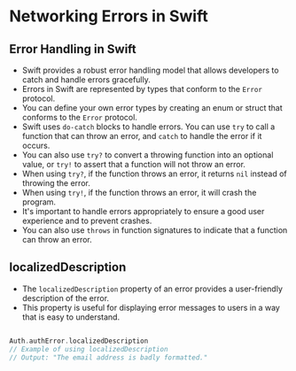 # Networking Errors in Swift

## Error Handling in Swift
- Swift provides a robust error handling model that allows developers to catch and handle errors gracefully.
- Errors in Swift are represented by types that conform to the `Error` protocol.
- You can define your own error types by creating an enum or struct that conforms to the `Error` protocol.
- Swift uses `do-catch` blocks to handle errors. You can use `try` to call a function that can throw an error, and `catch` to handle the error if it occurs.
- You can also use `try?` to convert a throwing function into an optional value, or `try!` to assert that a function will not throw an error.
- When using `try?`, if the function throws an error, it returns `nil` instead of throwing the error.
- When using `try!`, if the function throws an error, it will crash the program.
- It's important to handle errors appropriately to ensure a good user experience and to prevent crashes.
- You can also use `throws` in function signatures to indicate that a function can throw an error.

## localizedDescription
- The `localizedDescription` property of an error provides a user-friendly description of the error.
- This property is useful for displaying error messages to users in a way that is easy to understand.

```swift

Auth.authError.localizedDescription
// Example of using localizedDescription
// Output: "The email address is badly formatted."
```